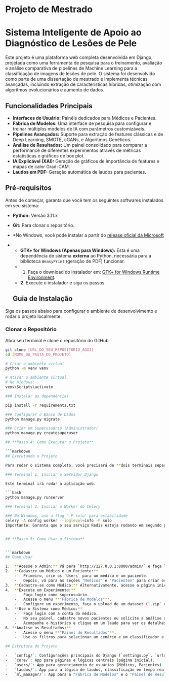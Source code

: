 # Projeto de Mestrado
# Sistema Inteligente de Apoio ao Diagnóstico de Lesões de Pele

Este projeto é uma plataforma web completa desenvolvida em Django, projetada como uma ferramenta de pesquisa para o treinamento, avaliação e análise comparativa de pipelines de Machine Learning para a classificação de imagens de lesões de pele. O sistema foi desenvolvido como parte de uma dissertação de mestrado e implementa técnicas avançadas, incluindo extração de características híbridas, otimização com algoritmos evolucionários e aumento de dados.

## Funcionalidades Principais

- **Interfaces de Usuário:** Painéis dedicados para Médicos e Pacientes.
- **Fábrica de Modelos:** Uma interface de pesquisa para configurar e treinar múltiplos modelos de IA com parâmetros customizáveis.
- **Pipelines Avançados:** Suporte para extração de features clássicas e de Deep Learning, SMOTE, cGANs, e Algoritmos Genéticos.
- **Análise de Resultados:** Um painel consolidado para comparar a performance de diferentes experimentos através de métricas estatísticas e gráficos de box plot.
- **IA Explicável (XAI):** Geração de gráficos de importância de features e mapas de calor Grad-CAM.
- **Laudos em PDF:** Geração automática de laudos para pacientes.

## Pré-requisitos

Antes de começar, garanta que você tem os seguintes softwares instalados em seu sistema:

- **Python:** Versão 3.11.x
- **Git:** Para clonar o repositório.
- *No Windows, você pode instalar a partir do [release oficial da Microsoft](https://github.com/microsoftarchive/redis/releases)
- - **GTK+ for Windows (Apenas para Windows):** Esta é uma dependência de sistema **externa** ao Python, necessária para a biblioteca `WeasyPrint` (geração de PDF) funcionar.
  - 1. Faça o download do instalador em: [GTK+ for Windows Runtime Environment](https://github.com/tschoonj/GTK-for-Windows-Runtime-Environment-Installer/releases).
  - **2.** Execute o instalador e siga os passos.

  ## Guia de Instalação

Siga os passos abaixo para configurar o ambiente de desenvolvimento e rodar o projeto localmente.

### Clonar o Repositório

Abra seu terminal e clone o repositório do GitHub:
```bash
git clone [URL_DO_SEU_REPOSITÓRIO_AQUI]
cd [NOME_DA_PASTA_DO_PROJETO]

# Criar o ambiente virtual
python -m venv venv

# Ativar o ambiente virtual
# No Windows:
venv\Scripts\activate

### Instalar as dependências

pip install -r requirements.txt

### Configurar o Banco de Dados
python manage.py migrate

### Criar um Superusuário (Administrador)
python manage.py createsuperuser

## **Passo 4: Como Executar o Projeto**

```markdown
## Executando o Projeto

Para rodar o sistema completo, você precisará de **dois terminais separados**, ambos com o ambiente virtual ativado.

### Terminal 1: Iniciar o Servidor Django

Este terminal irá rodar a aplicação web.

```bash
python manage.py runserver

### Terminal 2: Iniciar o Worker do Celery

### No Windows, use a flag '-P solo' para estabilidade
celery -A config worker --loglevel=info -P solo
Importante: Garanta que o seu serviço Redis esteja rodando em segundo plano antes de iniciar o worker do Celery.


## **Passo 5: Como Usar o Sistema**


```markdown
## Como Usar

1.  **Acesse o Admin:** Vá para `http://127.0.0.1:8000/admin/` e faça login com seu superusuário.
2.  **Cadastre um Médico e um Paciente:**
    -   Primeiro, crie os `Users` para um médico e um paciente.
    -   Depois, vá para as seções "Medicos" e "Pacientes" para criar os perfis correspondentes, associando o paciente ao médico.
3.  **Cadastre-se como Médico:** Alternativamente, acesse a página inicial e use a opção "Cadastrar como Médico".
4.  **Execute um Experimento:**
    -   Faça login como superusuário.
    -   Acesse o menu **"Fábrica de Modelos"**.
    -   Configure um experimento, faça o upload de um dataset (`.zip` com pastas por classe) e inicie o treinamento. Acompanhe o progresso no terminal do Celery.
5.  **Use o Sistema como Médico:**
    -   Faça login com a conta do médico.
    -   No seu painel, cadastre novos pacientes ou solicite a análise de uma imagem para um paciente existente.
    -   Acompanhe o histórico e clique em um laudo para ver os detalhes, incluindo a análise XAI (Grad-CAM) e a opção de baixar o PDF.
6. **Analise os Resultados:**
    -   Acesse o menu **"Painel de Resultados"**.
    -   Use os filtros para selecionar um cenário e um classificador e veja os gráficos comparativos.

## Estrutura do Projeto

-   `config/`: Configurações principais do Django (`settings.py`, `urls.py`).
-   `core/`: App para páginas e lógicas centrais (página inicial).
-   `users/`: App para gerenciamento de usuários (Médicos, Pacientes).
-   `laudos/`: App para a lógica de laudos, classificação em tempo real e visualizações.
-   `ml_manager/`: App para a "Fábrica de Modelos" e o "Painel de Resultados".
